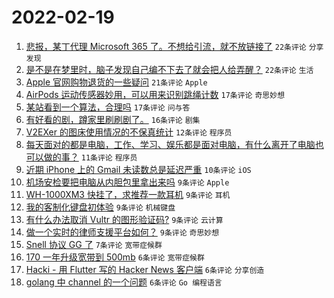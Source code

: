 # 2022-02-19

1. [悲报，某丁代理 Microsoft 365 了。不想给引流，就不放链接了](https://www.v2ex.com/t/834964) `22条评论` `分享发现`
1. [是不是在梦里时，脑子发现自己编不下去了就会把人给弄醒？](https://www.v2ex.com/t/834962) `22条评论` `生活`
1. [Apple 官网购物退货的一些疑问](https://www.v2ex.com/t/834982) `21条评论` `Apple`
1. [AirPods 运动传感器妙用，可以用来识别跳绳计数](https://www.v2ex.com/t/834969) `17条评论` `奇思妙想`
1. [某站看到一个算法，合理吗](https://www.v2ex.com/t/834960) `17条评论` `问与答`
1. [有好看的剧，蹲家里刷刷剧了。](https://www.v2ex.com/t/834968) `16条评论` `剧集`
1. [V2EXer 的图床使用情况的不保真统计](https://www.v2ex.com/t/834963) `12条评论` `程序员`
1. [每天面对的都是电脑，工作、学习、娱乐都是面对电脑，有什么离开了电脑也可以做的事？](https://www.v2ex.com/t/835022) `11条评论` `程序员`
1. [近期 iPhone 上的 Gmail 未读数总是延迟严重](https://www.v2ex.com/t/834975) `10条评论` `iOS`
1. [机场安检要把电脑从内胆包里拿出来吗](https://www.v2ex.com/t/835013) `9条评论` `Apple`
1. [WH-1000XM3 快挂了，求推荐一款耳机](https://www.v2ex.com/t/834990) `9条评论` `耳机`
1. [我的客制化键盘初体验](https://www.v2ex.com/t/834987) `9条评论` `机械键盘`
1. [有什么办法取消 Vultr 的图形验证码?](https://www.v2ex.com/t/834984) `9条评论` `云计算`
1. [做一个实时的律师支援平台如何？](https://www.v2ex.com/t/834977) `9条评论` `奇思妙想`
1. [Snell 协议 GG 了](https://www.v2ex.com/t/835007) `7条评论` `宽带症候群`
1. [170 一年升级宽带到 500mb](https://www.v2ex.com/t/835000) `6条评论` `宽带症候群`
1. [Hacki - 用 Flutter 写的 Hacker News 客户端](https://www.v2ex.com/t/834989) `6条评论` `分享创造`
1. [golang 中 channel 的一个问题](https://www.v2ex.com/t/834983) `6条评论` `Go 编程语言`
